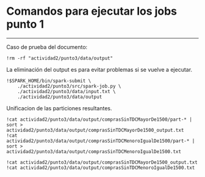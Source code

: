 # Comandos para ejecutar los jobs punto 1
---

Caso de prueba del documento:
```
!rm -rf "actividad2/punto3/data/output"
```
La eliminación del output es para evitar problemas si se vuelve a ejecutar.
```
!$SPARK_HOME/bin/spark-submit \
    ./actividad2/punto3/src/spark-job.py \
    ./actividad2/punto3/data/input.txt \
    ./actividad2/punto3/data/output
```
Unificacion de las particiones resultantes.
```
!cat actividad2/punto3/data/output/comprasSinTDCMayorDe1500/part-* | sort > actividad2/punto3/data/output/comprasSinTDCMayorDe1500_output.txt
!cat actividad2/punto3/data/output/comprasSinTDCMenoroIgualDe1500/part-* | sort > actividad2/punto3/data/output/comprasSinTDCMenoroIgualDe1500.txt
```
```
!cat actividad2/punto3/data/output/comprasSinTDCMayorDe1500_output.txt
!cat actividad2/punto3/data/output/comprasSinTDCMenoroIgualDe1500.txt
```

